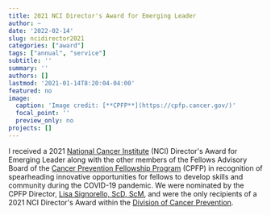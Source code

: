 ```yaml
---
title: 2021 NCI Director's Award for Emerging Leader
author: ~
date: '2022-02-14'
slug: ncidirector2021
categories: ["award"]
tags: ["annual", "service"]
subtitle: ''
summary: ''
authors: []
lastmod: '2021-01-14T8:20:04-04:00'
featured: no
image: 
  caption: 'Image credit: [**CPFP**](https://cpfp.cancer.gov/)'
  focal_point: ''
  preview_only: no
projects: []
---
```


I received a 2021 [National Cancer Institute](https://www.cancer.gov/) (NCI) Director's Award for Emerging Leader along with the other members of the Fellows Advisory Board of the [Cancer Prevention Fellowship Program](https://cpfp.cancer.gov/) (CPFP) in recognition of spearheading innovative opportunities for fellows to develop skills and community during the COVID-19 pandemic. We were nominated by the CPFP Director, [Lisa Signorello, ScD, ScM](https://orcid.org/0000-0002-0904-6350), and were the only recipients of a 2021 NCI Director's Award within the [Division of Cancer Prevention](https://prevention.cancer.gov/).

